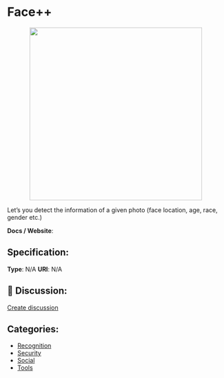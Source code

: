 # Face++
<p align="center">
    <img width="400" src="https://raw.githubusercontent.com/apis-list/apis-list/apis/face/logo_256x256.png" />
</p>

Let’s you detect the information of a given photo (face location, age, race, gender etc.)

**Docs / Website**: 

## Specification:
**Type**:  N/A 
**URI**:  N/A 

## 💬 Discussion:
[Create discussion](link)

## Categories:
- [Recognition](https://github.com/apis-list/apis-list#recognition)
- [Security](https://github.com/apis-list/apis-list#security)
- [Social](https://github.com/apis-list/apis-list#social)
- [Tools](https://github.com/apis-list/apis-list#tools)





